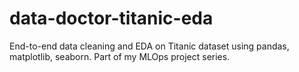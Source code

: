 # data-doctor-titanic-eda
End-to-end data cleaning and EDA on Titanic dataset using pandas, matplotlib, seaborn. Part of my MLOps project series.
